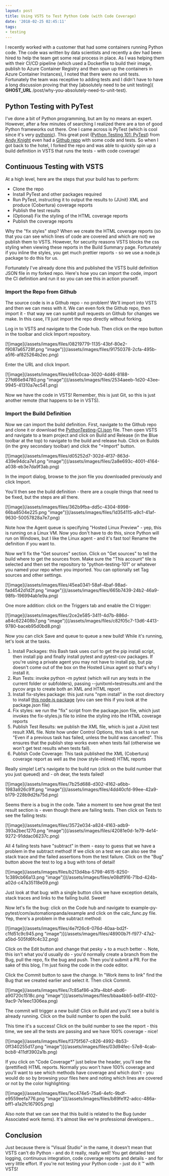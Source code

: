 ```yaml
---
layout: post
title: Using VSTS to Test Python Code (with Code Coverage)
date: '2018-02-25 02:45:11'
tags:
- testing
---
```


I recently worked with a customer that had some containers running Python code. The code was written by data scientists and recently a dev had been hired to help the team get some real process in place. As I was helping them with their CI/CD pipeline (which used a Dockerfile to build their image, publish to Azure Container Registry and then spun up the containers in Azure Container Instances), I noted that there were no unit tests. Fortunately the team was receptive to adding tests and I didn't have to have a long discussion proving that they [absolutely need to be unit testing]( __GHOST_URL__ /post/why-you-absolutely-need-to-unit-test).

## Python Testing with PyTest

I've done a bit of Python programming, but am by no means an expert. However, after a few minutes of searching I realized there are a ton of good Python frameworks out there. One I came across is PyTest (which is cool since it's very [pythonic](https://blog.startifact.com/posts/older/what-is-pythonic.html)). This great post ([Python Testing 101: PyTest](https://automationpanda.com/2017/03/14/python-testing-101-pytest/)) from [Andy Knight](https://twitter.com/AutomationPanda) even had a [Github repo](https://github.com/AndyLPK247/python-testing-101) with some code and tests. So when I got back to the hotel, I forked the repo and was able to quickly spin up a build definition in VSTS that runs the tests - with code coverage!

## Continuous Testing with VSTS

At a high level, here are the steps that your build has to perform:

- Clone the repo
- Install PyTest and other packages required
- Run PyTest, instructing it to output the results to (JUnit) XML and produce (Cobertura) coverage reports
- Publish the test results
- (Optional) Fix the styling of the HTML coverage reports
- Publish the coverage reports

Why the "fix styles" step? When we create the HTML coverage reports (so that you can see which lines of code are covered and which are not) we publish them to VSTS. However, for security reasons VSTS blocks the css styling when viewing these reports in the Build Summary page. Fortunately if you inline the styles, you get much prettier reports - so we use a node.js package to do this for us.

Fortunately I've already done this and published the VSTS build definition JSON file in my forked repo. Here's how you can import the code, import the CI definition and run it so you can see this in action yourself.

### Import the Repo from Github

The source code is in a Github repo - no problem! We'll import into VSTS and then we can mess with it. We can even fork the Github repo, then import it - that way we can sumbit pull requests on Github for changes we make. In this case, I'll just import the repo directly without forking.

Log in to VSTS and navigate to the Code hub. Then click on the repo button in the toolbar and click Import repository.

<!--kg-card-begin: html-->[![image](/assets/images/files/08219779-1135-43bf-80e2-f9087a65728f.png "image")](/assets/images/files/91750378-2cfa-495b-a5f6-af825264b2ec.png)<!--kg-card-end: html-->

Enter the URL and click Import.

<!--kg-card-begin: html-->[![image](/assets/images/files/e61c0caa-3020-4d46-8188-27fd66e94780.png "image")](/assets/images/files/2534aeeb-1d20-43ee-9945-41310a7ec541.png)<!--kg-card-end: html-->

Now we have the code in VSTS! Remember, this is just Git, so this is just another remote (that happens to be in VSTS).

### Import the Build Definition

Now we can import the build definition. First, navigate to the Github repo and clone it or download the [PythonTesting-CI.json](https://raw.githubusercontent.com/colindembovsky/python-testing-101/master/PythonTesting-CI.json) file. Then open VSTS and navigate to a team project and click on Build and Release (in the Blue toolbar at the top) to navigate to the build and release hub. Click on Builds (in the grey secondary toolbar) and click the "+Import" button.

<!--kg-card-begin: html-->[![image](/assets/images/files/d05252d7-302d-4f37-863d-439e94dca7e1.png "image")](/assets/images/files/2a8e693c-4001-4164-a038-eb3e7da9f3ab.png)<!--kg-card-end: html-->

In the import dialog, browse to the json file you downloaded previously and click Import.

You'll then see the build definition - there are a couple things that need to be fixed, but the steps are all there.

<!--kg-card-begin: html-->[![image](/assets/images/files/362b9fba-dd5c-4304-8998-66ba8504e225.png "image")](/assets/images/files/1d354115-a9c1-41af-9630-50057828a7e7.png)<!--kg-card-end: html-->

Note how the Agent queue is specifying "Hosted Linux Preview" - yep, this is running on a Linux VM. Now you don't have to do this, since Python will run on Windows, but I like the Linux agent - and it's fast too! Rename the definition if you want to.

Now we'll fix the "Get sources" section. Click on "Get sources" to tell the build where to get the sources from. Make sure the "This account" tile is selected and then set the repository to "python-testing-101" or whatever you named your repo when you imported. You can optionally set Tag sources and other settings.

<!--kg-card-begin: html-->[![image](/assets/images/files/45ea0341-58af-4baf-98ad-fad4542d1d2f.png "image")](/assets/images/files/665b7439-24b2-46a9-98fb-196994ab1e9a.png)<!--kg-card-end: html-->

One more addition: click on the Triggers tab and enable the CI trigger:

<!--kg-card-begin: html-->[![image](/assets/images/files/2ce2e585-3411-4d7b-886d-a84c622408b7.png "image")](/assets/images/files/c82f05c7-13d6-4413-9780-baceb95d0bd8.png)<!--kg-card-end: html-->

Now you can click Save and queue to queue a new build! While it's running, let's look at the tasks.

1. Install Packages: this Bash task uses curl to get the pip install script, then install pip and finally install pytest and pytest-cov packages. If you're using a private agent you may not have to install pip, but pip doesn't come out of the box on the Hosted Linux agent so that's why I install it.
2. Run Tests: invoke python -m pytest (which will run any tests in the current folder or subfolders), passing --junitxml=testresults.xml and the pycov args to create both an XML and HTML report
3. Install fix-styles package: this just runs "npm install" in the root directory to install [this node.js package](https://www.npmjs.com/package/vsts-coverage-styles) (you can see this if you look at the package.json file)
4. Fix styles: we run the "fix" script from the package.json file, which just invokes the fix-styles.js file to inline the styling into the HTML coverage reports
5. Publish Test Results: we publish the XML file, which is just a JUnit test result XML file. Note how under Control Options, this task is set to run "Even if a previous task has failed, unless the build was cancelled". This ensures that the publish step works even when tests fail (otherwise we won't get test results when tests fail).
6. Publish Code Coverage: This task published the XML (Cobertura) coverage report as well as the (now style-inlined) HTML reports

Really simple! Let's navigate to the build run (click on the build number that you just queued) and - oh dear, the tests failed!

<!--kg-card-begin: html--> [![image](/assets/images/files/7b25d688-d302-4162-a6bb-1983a926c91f.png "image")](/assets/images/files/4dd40cfd-99ee-42a9-b179-228b9d2fa75d.png)<!--kg-card-end: html-->

Seems there is a bug in the code. Take a moment to see how great the test result section is - even though there are failing tests. Then click on Tests to see the failing tests:

<!--kg-card-begin: html-->[![image](/assets/images/files/3572e034-a824-4163-adb9-393a2bec1270.png "image")](/assets/images/files/42081e0d-1e79-4e14-9272-91ddac06237c.png)<!--kg-card-end: html-->

All 4 failing tests have "subtract" in them - easy to guess that we have a problem in the subtract method! If we click on a test we can also see the stack trace and the failed assertions from the test failure. Click on the "Bug" button above the test to log a bug with tons of detail!

<!--kg-card-begin: html--> [![image](/assets/images/files/b213d4ba-5798-4615-8250-1c389cb66a13.png "image")](/assets/images/files/e08df916-71bd-424b-a02d-c47a35118e09.png)<!--kg-card-end: html-->

Just look at that bug: with a single button click we have exception details, stack traces and links to the failing build. Sweet!

Now let's fix the bug: click on the Code hub and navigate to example-py-pytest/com/automationpanda/example and click on the calc\_func.py file. Yep, there's a problem in the subtract method:

<!--kg-card-begin: html-->[![image](/assets/images/files/4e7f26c6-076d-40aa-bd2f-c1fd51c9c945.png "image")](/assets/images/files/48900b7f-f977-47a2-a5bd-505fd6fc4c32.png)<!--kg-card-end: html-->

Click on the Edit button and change that pesky + to a much better -. Note, this isn't what you'd usually do - you'd normally create a branch from the Bug, pull the repo, fix the bug and push. Then you'd submit a PR. For the sake of this blog, I'm just fixing the code in the code editor.

Click the Commit button to save the change. In "Work items to link" find the Bug that we created earlier and select it. Then click Commit.

<!--kg-card-begin: html-->[![image](/assets/images/files/7c85af86-a3fa-4bbf-abd6-a90720c1518c.png "image")](/assets/images/files/bbaa4bb5-bd5f-4102-9ac9-7e1eec1306ea.png)<!--kg-card-end: html-->

The commit will trigger a new build! Click on Build and you'll see a build is already running. Click on the build number to open the build.

This time it's a success! Click on the build number to see the report - this time, we see all the tests are passing and we have 100% coverage - nice!

<!--kg-card-begin: html--> [![image](/assets/images/files/f375f567-c826-4992-8b53-0ff340255d17.png "image")](/assets/images/files/03d94fec-57e8-4cab-bcb8-411df3902a1b.png)<!--kg-card-end: html-->

If you click on "Code Coverage\*" just below the header, you'll see the (prettified) HTML reports. Normally you won't have 100% coverage and you'll want to see which methods have coverage and which don't - you would do so by browsing your files here and noting which lines are covered or not by the color highlighting:

<!--kg-card-begin: html-->[![image](/assets/images/files/1ec474e5-75a6-4efc-9bdf-e9559eefa776.png "image")](/assets/images/files/b89fe1f2-adcc-486a-bff1-a1a2fc167905.png)<!--kg-card-end: html-->

Also note that we can see that this build is related to the Bug (under Associated work items). It's almost like we're professional developers…

## Conclusion

Just because there is "Visual Studio" in the name, it doesn't mean that VSTS can't do Python - and do it really, really well! You get detailed test logging, continuous integration, code coverage reports and details - and for very little effort. If you're not testing your Python code - just do it ™ with VSTS!

